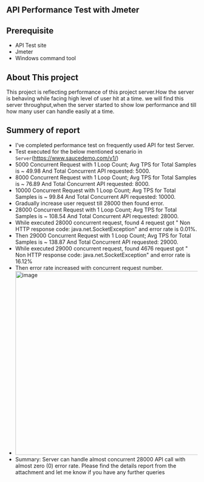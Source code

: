 ## API Performance Test with Jmeter
## Prerequisite
- API Test site
- Jmeter
- Windows command tool
## About This project
This project is reflecting performance of this project server.How the server is behaving while facing high level of user hit at a time.
we will find this server throughput,when the server started to show low performance and till how many user can handle easily at a time.
## Summery of report
- I’ve completed performance test on frequently used API for test Server. 
- Test executed for the below mentioned scenario in ```Server```(https://www.saucedemo.com/v1/) 
- 5000 Concurrent Request with 1 Loop Count; Avg TPS for Total Samples is ~ 49.98 And Total Concurrent API requested: 5000.
- 8000 Concurrent Request with 1 Loop Count; Avg TPS for Total Samples is ~ 76.89 And Total Concurrent API requested: 8000.
- 10000 Concurrent Request with 1 Loop Count; Avg TPS for Total Samples is ~ 99.84 And Total Concurrent API requested: 10000.
- Gradually increase user request till 28000 then found error.
- 28000 Concurrent Request with 1 Loop Count; Avg TPS for Total Samples is ~ 108.54 And Total Concurrent API requested: 28000.
- While executed 28000 concurrent request, found 4 request got " Non HTTP response code: java.net.SocketException" and error rate is 0.01%.
- Then 29000 Concurrent Request with 1 Loop Count; Avg TPS for Total Samples is ~ 138.87 And Total Concurrent API requested: 29000.
- While executed 29000 concurrent request, found 4676 request got " Non HTTP response code: java.net.SocketException" and error rate is 16.12%
- Then error rate increased with concurrent request number.
- <img width="1629" height="484" alt="image" src="https://github.com/user-attachments/assets/b5b9ddf7-2e2c-4b64-8e42-239c3c0f5c7d" />
- Summary: Server can handle almost concurrent 28000 API call with almost zero (0) error rate.
Please find the details report from the attachment and let me know if you have any further 
queries

